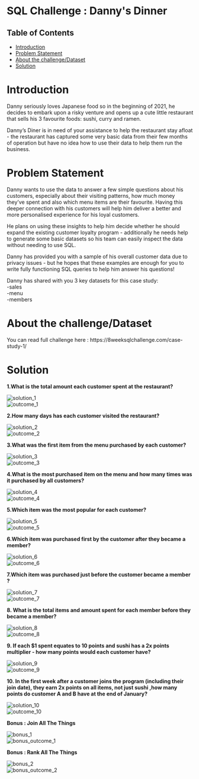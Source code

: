 # SQL Challenge : Danny's Dinner

<h2><strong>Table of Contents</strong></h2>

- [Introduction](#introduction)
- [Problem Statement](#problem-statement)
- [About the challenge/Dataset](#about-the-challenge/dataset)
- [Solution](#solution)

<h1>Introduction</h1>
Danny seriously loves Japanese food so in the beginning of 2021, he decides to embark upon a risky venture and opens up a cute little restaurant that sells his 3 favourite foods: sushi, curry and ramen.

Danny’s Diner is in need of your assistance to help the restaurant stay afloat - the restaurant has captured some very basic data from their few months of operation but have no idea how to use their data to help them run the business.

<h1>Problem Statement</h1>
Danny wants to use the data to answer a few simple questions about his customers, especially about their visiting patterns, how much money they’ve spent and also which menu items are their favourite. Having this deeper connection with his customers will help him deliver a better and more personalised experience for his loyal customers.

He plans on using these insights to help him decide whether he should expand the existing customer loyalty program - additionally he needs help to generate some basic datasets so his team can easily inspect the data without needing to use SQL.

Danny has provided you with a sample of his overall customer data due to privacy issues - but he hopes that these examples are enough for you to write fully functioning SQL queries to help him answer his questions!

Danny has shared with you 3 key datasets for this case study:<br>
-sales <br>
-menu <br>
-members <br>

<h1>About the challenge/Dataset</h1>
You can read full challenge here : https://8weeksqlchallenge.com/case-study-1/

<h1>Solution</h1>
<strong>1.What is the total amount each customer spent at the restaurant?</strong>

![solution_1](images/solution_1.PNG) <br>
![outcome_1](images/outcome_1.PNG) <br>

<strong>2.How many days has each customer visited the restaurant?</strong>

![solution_2](images/solution_2.PNG) <br>
![outcome_2](images/outcome_2.PNG) <br>


<strong>3.What was the first item from the menu purchased by each customer?</strong>

![solution_3](images/solution_3.PNG) <br>
![outcome_3](images/outcome_3.PNG) <br>

<strong>4.What is the most purchased item on the menu and how many times was it purchased by all customers?</strong>

![solution_4](images/solution_4.PNG) <br>
![outcome_4](images/outcome_4.PNG) <br>

<strong>5.Which item was the most popular for each customer?</strong>

![solution_5](images/solution_5.PNG) <br>
![outcome_5](images/outcome_5.PNG) <br>

<strong>6.Which item was purchased first by the customer after they became a member?</strong>

![solution_6](images/solution_6.PNG) <br>
![outcome_6](images/outcome_6.PNG) <br>

<strong>7.Which item was purchased just before the customer became a member ?</strong>

![solution_7](images/solution_7.PNG) <br>
![outcome_7](images/outcome_7.PNG) <br>

<strong>8. What is the total items and amount spent for each member before they became a member?</strong>

![solution_8](images/solution_8.PNG) <br>
![outcome_8](images/outcome_8.PNG) <br>

<strong>9. If each $1 spent equates to 10 points and sushi has a 2x points multiplier - how many points would each customer have?</strong>

![solution_9](images/solution_9.PNG) <br>
![outcome_9](images/outcome_9.PNG) <br>

<strong>10. In the first week after a customer joins the program (including their join date), they earn 2x points on all items, not just sushi ,how many points do customer A and B have at the end of January?</strong>

![solution_10](images/solution_10.PNG) <br>
![outcome_10](images/outcome_10.PNG) <br>

<strong>Bonus : Join All The Things</strong>

![bonus_1](images/bonus_1.PNG) <br>
![bonus_outcome_1](images/bonus_outcome_1.PNG) <br>

<strong>Bonus : Rank All The Things</strong>

![bonus_2](images/onus_2.PNG) <br>
![bonus_outcome_2](images/bonus_outcome_2.PNG) <br>


